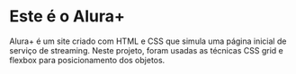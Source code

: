 <h1>Este é o Alura+</h1>
<p>Alura+ é um site criado com HTML e CSS que simula uma página inicial de serviço de streaming. Neste projeto, foram usadas as técnicas CSS grid e flexbox para posicionamento dos objetos.</p>
